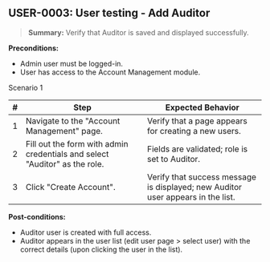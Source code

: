 ## **USER-0003:** User testing - Add Auditor  

> **Summary:** Verify that Auditor is saved and displayed successfully.  <br>

**Preconditions:**  

 - Admin user must be logged-in.
 - User has access to the Account Management module.

Scenario 1 

 | \# | Step | Expected Behavior | 
 |----|------|-------------------| 
 |  1 | Navigate to the "Account Management" page.                                  | Verify that a page appears for creating a new users.   | 
 |  2 | Fill out the form with admin credentials and select "Auditor" as the role.  | Fields are validated; role is set to Auditor.   | 
 |  3 | Click "Create Account".                                                     | Verify that success message is displayed; new Auditor user appears in the list.   |  

**Post-conditions:**  

 - Auditor user is created with full access. 
 - Auditor appears in the user list (edit user page > select user) with the correct details (upon clicking the user in the list).
